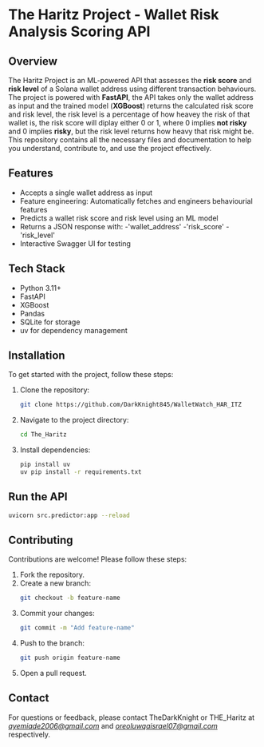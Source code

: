 # The Haritz Project - Wallet Risk Analysis Scoring API

## Overview
The Haritz Project is an ML-powered API that assesses the **risk score** and **risk level** of a Solana wallet address using different transaction behaviours. The project is powered with **FastAPI**, the API takes only the wallet address as input and the trained model (**XGBoost**) returns the calculated risk score and risk level, the risk level is a percentage of how heavey the risk of that wallet is, the risk score will diplay either 0 or 1, where 0 implies **not risky** and 0 implies **risky**, but the risk level returns how heavy that risk might be. This repository contains all the necessary files and documentation to help you understand, contribute to, and use the project effectively.

## Features
- Accepts a single wallet address as input
- Feature engineering: Automatically fetches and engineers behaviourial features
- Predicts a wallet risk score and risk level using an ML model
- Returns a JSON response with:
    -'wallet_address'
    -'risk_score'
    -'risk_level'
- Interactive Swagger UI for testing


## Tech Stack
- Python 3.11+
- FastAPI
- XGBoost
- Pandas
- SQLite for storage
- uv for dependency management

## Installation
To get started with the project, follow these steps:

1. Clone the repository:
    ```bash
    git clone https://github.com/DarkKnight845/WalletWatch_HAR_ITZ
    ```
2. Navigate to the project directory:
    ```bash
    cd The_Haritz
    ```

3. Install dependencies:
    ```bash
    pip install uv 
    uv pip install -r requirements.txt
    ```

## Run the API
```bash
uvicorn src.predictor:app --reload
```

## Contributing
Contributions are welcome! Please follow these steps:

1. Fork the repository.
2. Create a new branch:
    ```bash
    git checkout -b feature-name
    ```
3. Commit your changes:
    ```bash
    git commit -m "Add feature-name"
    ```
4. Push to the branch:
    ```bash
    git push origin feature-name
    ```
5. Open a pull request.


## Contact
For questions or feedback, please contact TheDarkKnight or THE_Haritz at *ayemiade2006@gmail.com* and *oreoluwqaisrael07@gmail.com* respectively.
